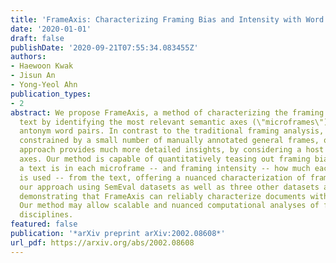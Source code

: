 ```yaml
---
title: 'FrameAxis: Characterizing Framing Bias and Intensity with Word Embedding'
date: '2020-01-01'
draft: false
publishDate: '2020-09-21T07:55:34.083455Z'
authors:
- Haewoon Kwak
- Jisun An
- Yong-Yeol Ahn
publication_types:
- 2
abstract: We propose FrameAxis, a method of characterizing the framing of a given
  text by identifying the most relevant semantic axes (\"microframes\") defined by
  antonym word pairs. In contrast to the traditional framing analysis, which has been
  constrained by a small number of manually annotated general frames, our unsupervised
  approach provides much more detailed insights, by considering a host of semantic
  axes. Our method is capable of quantitatively teasing out framing bias -- how biased
  a text is in each microframe -- and framing intensity -- how much each microframe
  is used -- from the text, offering a nuanced characterization of framing. We evaluate
  our approach using SemEval datasets as well as three other datasets and human evaluations,
  demonstrating that FrameAxis can reliably characterize documents with relevant microframes.
  Our method may allow scalable and nuanced computational analyses of framing across
  disciplines.
featured: false
publication: '*arXiv preprint arXiv:2002.08608*'
url_pdf: https://arxiv.org/abs/2002.08608
---
```


